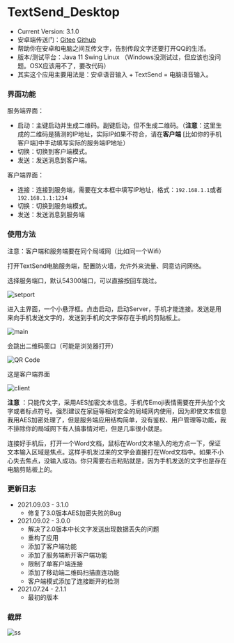  # TextSend_Desktop

 - Current Version: 3.1.0
 - 安卓端传送门：[Gitee](https://gitee.com/rmshadows/TextSend_Android) [Github](https://github.com/rmshadows/TextSend_Android)
 - 帮助你在安卓和电脑之间互传文字，告别传段文字还要打开QQ的生活。
 - 版本/测试平台：Java 11 Swing Linux （Windows没测试过，但应该也没问题。OSX应该用不了，要改代码）
 - 其实这个应用主要用法是：安卓语音输入 + TextSend = 电脑语音输入。

### 界面功能

服务端界面：

- 启动：主键启动并生成二维码。副键启动，但不生成二维码。（**注意**：这里生成的二维码是猜测的IP地址，实际IP如果不符合，请在**客户端** [比如你的手机客户端]中手动填写实际的服务端IP地址）
- 切换：切换到客户端模式。
- 发送：发送消息到客户端。

客户端界面：

- 连接：连接到服务端，需要在文本框中填写IP地址，格式：`192.168.1.1`或者`192.168.1.1:1234`
- 切换：切换到服务端模式。
- 发送：发送消息到服务端

 ### 使用方法

注意：客户端和服务端要在同个局域网（比如同一个Wifi）

打开TextSend电脑服务端，配置防火墙，允许外来流量、同意访问网络。

选择服务端口，默认54300端口，可以直接按回车跳过。

![setport](https://images.gitee.com/uploads/images/2020/0711/153035_c4690e50_7423713.png "屏幕截图.png")

进入主界面，一个小悬浮框。点击启动，启动Server，手机才能连接。发送是用来向手机发送文字的，发送到手机的文字保存在手机的剪贴板上。

![main](https://images.gitee.com/uploads/images/2021/0903/230318_b2442988_7423713.png "屏幕截图.png")

会跳出二维码窗口（可能是浏览器打开）

![QR Code](https://images.gitee.com/uploads/images/2021/0903/230402_b574cc43_7423713.png "屏幕截图.png")



这是客户端界面

![client](https://images.gitee.com/uploads/images/2021/0903/230436_de1afbb4_7423713.png "屏幕截图.png")

**注意** ：只能传文字，采用AES加密文本信息。手机传Emoji表情需要在开头加个文字或者标点符号。强烈建议在家庭等相对安全的局域网内使用，因为即使文本信息我用AES加密处理了，但是服务端应用结构简单，没有鉴权、用户管理等功能，我不排除你的局域网下有人搞事情对吧，但是几率很小就是。

连接好手机后，打开一个Word文档，鼠标在Word文本输入的地方点一下，保证文本输入区域是焦点。这样手机发过来的文字会直接打在Word文档中。如果不小心失去焦点，没输入成功。你只需要右击粘贴就是，因为手机发送的文字也是存在电脑剪贴板上的。

### 更新日志

- 2021.09.03 - 3.1.0
  - 修复了3.0版本AES加密失败的Bug
- 2021.09.02 - 3.0.0
  - 解决了2.0版本中长文字发送出现数据丢失的问题
  - 重构了应用
  - 添加了客户端功能
  - 添加了服务端断开客户端功能
  - 限制了单客户端连接
  - 添加了移动端二维码扫描直连功能
  - 客户端模式添加了连接断开的检测
- 2021.07.24 - 2.1.1
  - 最初的版本

 ### 截屏

![ss](https://images.gitee.com/uploads/images/2020/0711/153143_1a0db9a6_7423713.png "屏幕截图.png")






